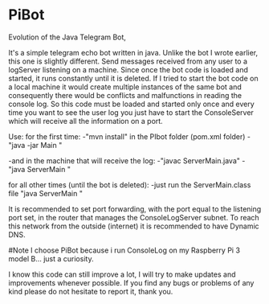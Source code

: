# PiBot
Evolution of the Java Telegram Bot, 

It's a simple telegram echo bot written in java. Unlike the bot I wrote earlier, this one is slightly different. Send messages received from any user to a
logServer listening on a machine. Since once the bot code is loaded and started, it runs constantly until it is deleted. If I tried to start the bot code on
a local machine it would create multiple instances of the same bot and consequently there would be conflicts and malfunctions in reading the console log.
So this code must be loaded and started only once and every time you want to see the user log you just have to start the ConsoleServer which will receive
all the information on a port.

Use:
for the first time:
 -"mvn install" in the PIbot folder (pom.xml folder)
 -"java -jar Main <logConsole ipaddress> <logConsole listening port> " 

-and in the machine that will receive the log:
 -"javac ServerMain.java"
 -"java ServerMain <listeningPort>"

for all other times (until the bot is deleted):
 -just run the ServerMain.class file
   "java ServerMain <listeningPort>"
 
  
It is recommended to set port forwarding, with the port equal to the listening port set, in the router that manages the ConsoleLogServer subnet.
To reach this network from the outside (internet) it is recommended to have Dynamic DNS.
 
 
 
 #Note
 I choose PiBot because i run ConsoleLog on my Raspberry Pi 3 model B... just a curiosity.

 I know this code can still improve a lot, I will try to make updates and improvements whenever possible.
If you find any bugs or problems of any kind please do not hesitate to report it, thank you.
